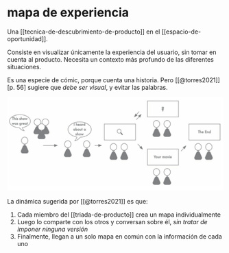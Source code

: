 # mapa de experiencia
Una [[tecnica-de-descubrimiento-de-producto]] en el [[espacio-de-oportunidad]].

Consiste en visualizar únicamente la experiencia del usuario, sin tomar en cuenta al producto. Necesita un contexto más profundo de las diferentes situaciones.

Es una especie de cómic, porque cuenta una historia. Pero [[@torres2021]] [p. 56] sugiere que *debe ser visual*, y evitar las palabras.

![Mapa de experiencia de la pregunta ¿Cómo se entretienen los clientes con videos?](mapa-de-experiencia-ejemplo.png)

La dinámica sugerida por [[@torres2021]] es que:

1. Cada miembro del [[triada-de-producto]] crea un mapa individualmente
2. Luego lo comparte con los otros y conversan sobre él, *sin tratar de imponer ninguna versión*
3. Finalmente, llegan a un solo mapa en común con la información de cada uno
